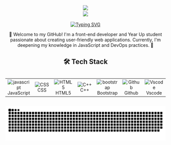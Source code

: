 <div id="header" align="center">
  <img src="https://media.giphy.com/media/M9gbBd9nbDrOTu1Mqx/giphy.gif" width="100"/>
  
 <div><a href="https://www.codewars.com/users/aaungdev" target="_blank">
  <img src="https://img.shields.io/badge/dynamic/json?color=orange&label=Codewars&query=%24.ranks.overall.name&url=https://www.codewars.com/api/v1/users/aaungdev" width="120">
</a></div>


[![Typing SVG](https://readme-typing-svg.demolab.com?font=Chakra+Petch&weight=700&size=25&duration=4972&pause=1000&color=0A0F70&center=true&multiline=true&random=false&width=435&lines=Hello+there!+I'm+Aung+Aung)](https://git.io/typing-svg)




🌟 Welcome to my GitHub! I'm a front-end developer and Year Up student passionate about creating user-friendly web applications. Currently, I'm deepening my knowledge in JavaScript and DevOps practices. 🚀

## 🛠️ Tech Stack

<div style="display: flex; align-items: flex-start; align: center">
<table align="center">
    <td align="center" width="70">
        <img src="https://skillicons.dev/icons?i=javascript" width="65" height="45" alt="javascript" /> 
      JavaScript
    </td>
    <td align="center" width="70">
        <img src="https://skillicons.dev/icons?i=css" width="65" height="45" alt="CSS" />
      CSS
    </td>
    </td>
     <td align="center"  width="70">
        <img src="https://skillicons.dev/icons?i=html" width="65" height="45"alt="HTML5" />
       HTML5
    </td>
       <td align="center"  width="70">
        <img src="https://skillicons.dev/icons?i=cpp" width="65" height="45"alt="C++" />
       C++
    </td>
     <td align="center"  width="70">
        <img src="https://skillicons.dev/icons?i=bootstrap" width="65" height="45" alt="bootstrap" />
       Bootstrap
    </td>
      <td align="center" width="70">
       <img src="https://skillicons.dev/icons?i=github" width="65" height="45" alt="Github" />
        Github
      <td align="center" width="70">
       <img src="https://skillicons.dev/icons?i=vscode" width="65" height="45" alt="Vscode" />
        Vscode
    </td>
  </tr>
</table>

</div>

![GitHub Contribution Snake](https://raw.githubusercontent.com/Platane/snk/output/github-contribution-grid-snake.svg)

</div>



